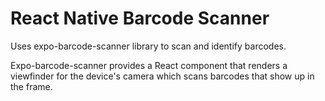 # React Native Barcode Scanner

 Uses expo-barcode-scanner library to scan and identify barcodes.
 
 Expo-barcode-scanner provides a React component that renders a viewfinder for the device's camera which scans barcodes that show up in the frame.
